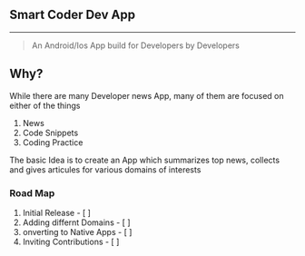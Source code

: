 ## Smart Coder Dev App
---

> An Android/Ios App build for Developers by Developers

## Why?

While there are many Developer news App, many of them are focused on either of the things

1. News
2. Code Snippets
3. Coding Practice

The basic Idea is to create an App which  summarizes top news, collects and gives articules for various domains of interests

### Road Map

1. Initial Release              - [ ]
2. Adding differnt Domains      - [ ]
3. onverting to Native Apps     - [ ]
4. Inviting Contributions       - [ ]